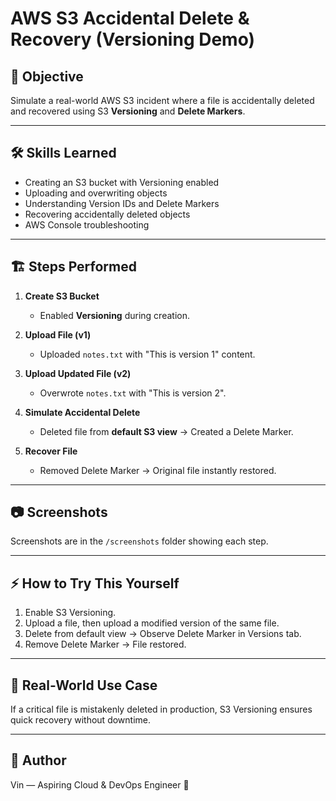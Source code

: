 # AWS S3 Accidental Delete & Recovery (Versioning Demo)

## 📌 Objective
Simulate a real-world AWS S3 incident where a file is accidentally deleted and recovered using S3 **Versioning** and **Delete Markers**.

---

## 🛠 Skills Learned
- Creating an S3 bucket with Versioning enabled
- Uploading and overwriting objects
- Understanding Version IDs and Delete Markers
- Recovering accidentally deleted objects
- AWS Console troubleshooting

---

## 🏗 Steps Performed
1. **Create S3 Bucket**
   - Enabled **Versioning** during creation.
   
2. **Upload File (v1)**
   - Uploaded `notes.txt` with "This is version 1" content.
   
3. **Upload Updated File (v2)**
   - Overwrote `notes.txt` with "This is version 2".
   
4. **Simulate Accidental Delete**
   - Deleted file from **default S3 view** → Created a Delete Marker.
   
5. **Recover File**
   - Removed Delete Marker → Original file instantly restored.

---

## 📷 Screenshots
Screenshots are in the `/screenshots` folder showing each step.

---

## ⚡ How to Try This Yourself
1. Enable S3 Versioning.
2. Upload a file, then upload a modified version of the same file.
3. Delete from default view → Observe Delete Marker in Versions tab.
4. Remove Delete Marker → File restored.

---

## 🏢 Real-World Use Case
If a critical file is mistakenly deleted in production, S3 Versioning ensures quick recovery without downtime.

---

## 📌 Author
Vin — Aspiring Cloud & DevOps Engineer 🚀
